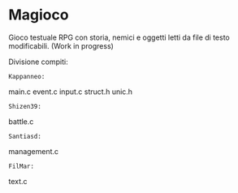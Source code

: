 # Magioco
Gioco testuale RPG con storia, nemici e oggetti letti da file di testo modificabili. (Work in progress)

Divisione compiti:

    Kappanneo: 
main.c event.c input.c struct.h unic.h

    Shizen39:
battle.c

    Santiasd:
management.c

    FilMar:
text.c

